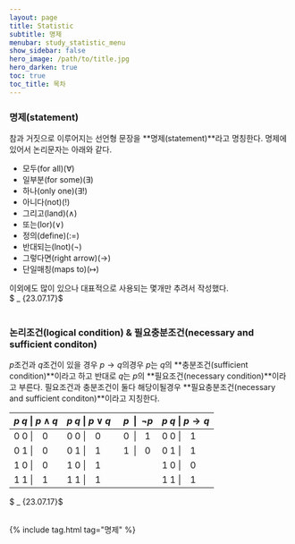 ```yaml
---
layout: page
title: Statistic
subtitle: 명제
menubar: study_statistic_menu
show_sidebar: false
hero_image: /path/to/title.jpg
hero_darken: true
toc: true
toc_title: 목차
---
```


### **명제(statement)**

참과 거짓으로 이루어지는 선언형 문장을 **명제(statement)**라고 명칭한다. 명제에 있어서 논리문자는 아래와 같다.


* 모두(for all)($\forall$)  
* 일부분(for some)($\exists$)  
* 하나(only one)($\exists!$)  
* 아니다(not)($!$)  
* 그리고(land)($\land$)  
* 또는(lor)($\lor$)  
* 정의(define)($:=$)  
* 반대되는(lnot)($\lnot$)  
* 그렇다면(right arrow)($\rightarrow$) 
* 단일매칭(maps to)($\mapsto$) 


이외에도 많이 있으나 대표적으로 사용되는 몇개만 추려서 작성했다.  
$ _ {23.07.17}$<br/><br/>

### **논리조건(logical condition) & 필요충분조건(necessary and sufficient conditon)**

$p$조건과 $q$조건이 있을 경우 $p \rightarrow q$의경우 $p$는 $q$의 **충분조건(sufficient condition)**이라고 하고 반대로 $q$는 $p$의 **필요조건(necessary condition)**이라고 부른다. 필요조건과 충분조건이 둘다 해당이될경우 **필요충분조건(necessary and sufficient conditon)**이라고 지칭한다.

| $p \; q$ \| $p \wedge q$ | $p \; q$ \| $p \vee q$ | $\;\,p\;\; \| \;\;\neg p$ | $p \; q$ \| $p \rightarrow q$ |
| ----------- | ----------- | ----------- | ----------- |
| $0 \; 0$ \| $\;\;\; 0$ | $0 \; 0$ \| $\;\;\; 0$ | $\;\,0\;\; \| \;\;\;\, 1$ | $0 \; 0$ \| $\;\;\; 1$ |
| $0 \; 1$ \| $\;\;\; 0$ | $0 \; 1$ \| $\;\;\; 1$ | $\;\,1\;\; \| \;\;\;\, 0$ | $0 \; 1$ \| $\;\;\; 1$ |
| $1 \; 0$ \| $\;\;\; 0$ | $1 \; 0$ \| $\;\;\; 1$ |  | $1 \; 0$ \| $\;\;\; 0$ |
| $1 \; 1$ \| $\;\;\; 1$ | $1 \; 1$ \| $\;\;\; 1$ |  | $1 \; 1$ \| $\;\;\; 1$ |

$ _ {23.07.17}$<br/><br/>

{% include tag.html tag="명제" %}